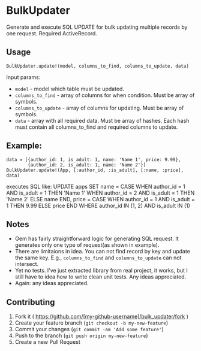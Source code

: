 # BulkUpdater

Generate and execute SQL UPDATE for bulk updating multiple records by one request. Required ActiveRecord.

## Usage

    BulkUpdater.update!(model, columns_to_find, columns_to_update, data)
Input params:
- `model` - model which table must be updated.
- `columns_to_find` - array of columns for when condition. Must be array of symbols.
- `columns_to_update` - array of columns for updating. Must be array of symbols.
- `data` - array with all required data. Must be array of hashes. Each hash must contain all columns_to_find and required columns to update.
## Example:
    data = [{author_id: 1, is_adult: 1, name: 'Name 1', price: 9.99},
            {author_id: 2, is_adult: 1, name: 'Name 2'}]
    BulkUpdater.update!(App, [:author_id, :is_adult], [:name, :price], data)
executes SQL like:
    UPDATE apps
      SET name = CASE
        WHEN author_id = 1 AND is_adult = 1 THEN 'Name 1'
        WHEN author_id = 2 AND is_adult = 1 THEN 'Name 2'
        ELSE name
      END,
      price = CASE
        WHEN author_id = 1 AND is_adult = 1 THEN 9.99
        ELSE price
      END
    WHERE author_id IN (1, 2) AND is_adult IN (1)

## Notes

- Gem has fairly straightforward logic for generating SQL request. It generates only one type of request(as shown in example).
- There are limitaions in idea. You can not find record by key and update the same key. E.g., `columns_to_find` and `columns_to_update` can not intersect.
- Yet no tests. I've just extracted library from real project, it works, but I still have to idea how to write clean unit tests. Any ideas appreciated.
- Again: any ideas appreciated.

## Contributing

1. Fork it ( https://github.com/[my-github-username]/bulk_updater/fork )
2. Create your feature branch (`git checkout -b my-new-feature`)
3. Commit your changes (`git commit -am 'Add some feature'`)
4. Push to the branch (`git push origin my-new-feature`)
5. Create a new Pull Request
